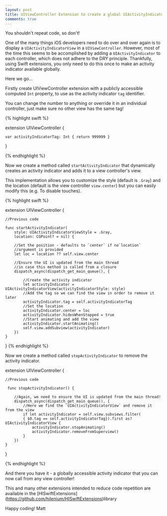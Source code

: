 ```yaml
---
layout: post
title: UIViewController Extension to create a global UIActivityIndicatorView
comments: true
---
```


You shouldn't repeat code, so don't!

One of the many things iOS developers need to do over and over again is to display a `UIActivityIndicatorView` in a `UIViewController`.
However, most of the time this seems to be accomplished by adding a `UIActivityIndicator` to each controller, which does not adhere to the DRY
principle. Thankfully, using Swift extensions, you only need to do this once to make an activity indicator available globally.

<!--more-->

Here we go...

Firstly create UIViewController extension with a publicly accessible computed `Int` property,
to use as the activity indicator `tag` identifier.

You can change the number to anything or override it in an individual controller,
just make sure no other view has the same tag!

{% highlight swift %}

extension UIViewController {

    var activityIndicatorTag: Int { return 999999 }
}

{% endhighlight %}

Now we create a method called `startActivityIndicator` that dynamically creates an activity indicator and adds
it to a view controller's view.

This implementation allows you to customize the style (default is `.Gray`)
and the location (default is the view controller `view.center`) but you can
easily modify this (e.g. To disable touches).

{% highlight swift %}

extension UIViewController {

    //Previous code

    func startActivityIndicator(
        style: UIActivityIndicatorViewStyle = .Gray,
        location: CGPoint? = nil) {

        //Set the position - defaults to `center` if no`location`
        //argument is provided
        let loc = location ?? self.view.center

        //Ensure the UI is updated from the main thread
        //in case this method is called from a closure
        dispatch_async(dispatch_get_main_queue(), {

            //Create the activity indicator
            let activityIndicator = UIActivityIndicatorView(activityIndicatorStyle: style)
            //Add the tag so we can find the view in order to remove it later
            activityIndicator.tag = self.activityIndicatorTag
            //Set the location
            activityIndicator.center = loc
            activityIndicator.hidesWhenStopped = true
            //Start animating and add the view
            activityIndicator.startAnimating()
            self.view.addSubview(activityIndicator)
        })
    }
}
{% endhighlight %}

Now we create a method called `stopActivityIndicator` to remove the activity indicator.

extension UIViewController {

    //Previous code

     func stopActivityIndicator() {

        //Again, we need to ensure the UI is updated from the main thread!
        dispatch_async(dispatch_get_main_queue(), {
            //Here we find the `UIActivityIndicatorView` and remove it from the view
            if let activityIndicator = self.view.subviews.filter(
            { $0.tag == self.activityIndicatorTag}).first as? UIActivityIndicatorView {
                activityIndicator.stopAnimating()
                activityIndicator.removeFromSuperview()
            }
        })
    }
}

{% endhighlight %}

And there you have it - a globally accessible activity indicator that you can now call from any view controller!

This and many other extensions intended to reduce code repetition are available in the [HISwiftExtensions] (https://github.com/hilenium/HISwiftExtensions)library

Happy coding!
Matt